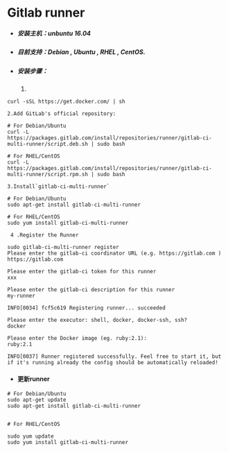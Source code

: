 # Gitlab runner

* ##### 安装主机：unbuntu 16.04
* ##### 目前支持：Debian , Ubuntu , RHEL , CentOS.
* ##### 安装步骤：

  1.

```
curl -sSL https://get.docker.com/ | sh
```

```
2.Add GitLab's official repository:
```

```
# For Debian/Ubuntu
curl -L https://packages.gitlab.com/install/repositories/runner/gitlab-ci-multi-runner/script.deb.sh | sudo bash

# For RHEL/CentOS
curl -L https://packages.gitlab.com/install/repositories/runner/gitlab-ci-multi-runner/script.rpm.sh | sudo bash
```

    3.Install`gitlab-ci-multi-runner`

```
# For Debian/Ubuntu
sudo apt-get install gitlab-ci-multi-runner

# For RHEL/CentOS
sudo yum install gitlab-ci-multi-runner
```

```
 4 .Register the Runner
```

```
sudo gitlab-ci-multi-runner register
Please enter the gitlab-ci coordinator URL (e.g. https://gitlab.com )
https://gitlab.com

Please enter the gitlab-ci token for this runner
xxx

Please enter the gitlab-ci description for this runner
my-runner

INFO[0034] fcf5c619 Registering runner... succeeded

Please enter the executor: shell, docker, docker-ssh, ssh?
docker

Please enter the Docker image (eg. ruby:2.1):
ruby:2.1

INFO[0037] Runner registered successfully. Feel free to start it, but if it's running already the config should be automatically reloaded!
```

* #### 更新runner

```
# For Debian/Ubuntu
sudo apt-get update
sudo apt-get install gitlab-ci-multi-runner


# For RHEL/CentOS

sudo yum update
sudo yum install gitlab-ci-multi-runner
```



